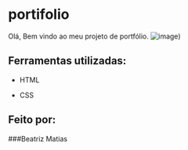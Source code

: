 # portifolio
Olá, Bem vindo ao meu projeto de portfólio.
![image](https://github.com/beamatias/portifolio/assets/140823685/da3ba248-5ee7-44d2-855b-96fdb69fd0d7))

## Ferramentas utilizadas:

* HTML

* CSS

## Feito por: 

###Beatriz Matias

